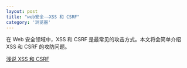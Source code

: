 ```yaml
---
layout: post
title: "web安全-—XSS 和 CSRF"
category: '浏览器'
---
```


在 Web 安全领域中，XSS 和 CSRF 是最常见的攻击方式。本文将会简单介绍 XSS 和 CSRF 的攻防问题。

[浅说 XSS 和 CSRF](https://github.com/dwqs/blog/issues/68)